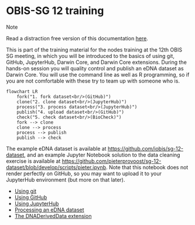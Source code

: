 # OBIS-SG 12 training

> [!NOTE]
> Read a distraction free version of this documentation [here](https://iobis.github.io/sg-12-training/).

This is part of the training material for the nodes training at the 12th OBIS SG meeting, in which you will be introduced to the basics of using git, GitHub, JupyterHub, Darwin Core, and Darwin Core extensions. During the hands-on session you will quality control and publish an eDNA dataset as Darwin Core. You will use the command line as well as R programming, so if you are not comfortable with these try to team up with someone who is.

```mermaid
flowchart LR
    fork("1. fork dataset<br/>(GitHub)")
    clone("2. clone dataset<br/>(JupyterHub)")
    process("3. process dataset<br/>(JupyterHub)")
    publish("4. upload dataset<br/>(GitHub)")
    check("5. check dataset<br/>(BioCheck)")
    fork --> clone
    clone --> process
    process --> publish
    publish --> check

```

The example eDNA dataset is available at <https://github.com/iobis/sg-12-dataset>, and an example Jupyter Notebook solution to the data cleaning exercise is available at <https://github.com/pieterprovoost/sg-12-dataset/blob/develop/scripts/pieter.ipynb>. Note that this notebook does not render perfectly on GitHub, so you may want to upload it to your JupyterHub environment (but more on that later).

- [Using git](git.md)
- [Using GitHub](github.md)
- [Using JupyterHub](jupyterhub.md)
- [Processing an eDNA dataset](dataset.md)
- [The DNADerivedData extension](dna.md)
